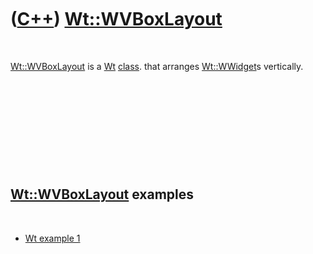 
 

 

 

 

 

([C++](Cpp.md)) [Wt::WVBoxLayout](CppWVBoxLayout.md)
======================================================

 

[Wt::WVBoxLayout](CppWVBoxLayout.md) is a [Wt](CppWt.md)
[class](CppClass.md). that arranges [Wt::WWidget](CppWWidget.md)s
vertically.

 

 

 

 

 

[Wt::WVBoxLayout](CppWVBoxLayout.md) examples
----------------------------------------------

 

-   [Wt example 1](CppWtExample1.md)

 

 

 

 

 

 

